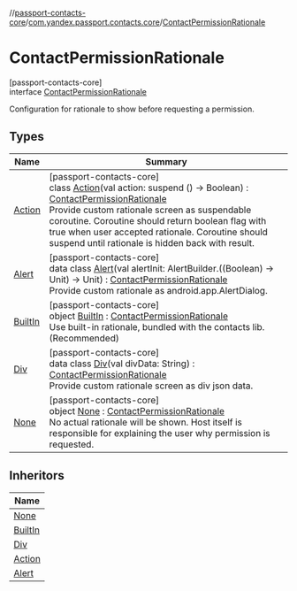 //[passport-contacts-core](../../../index.md)/[com.yandex.passport.contacts.core](../index.md)/[ContactPermissionRationale](index.md)

# ContactPermissionRationale

[passport-contacts-core]\
interface [ContactPermissionRationale](index.md)

Configuration for rationale to show before requesting a permission.

## Types

| Name | Summary |
|---|---|
| [Action](-action/index.md) | [passport-contacts-core]<br>class [Action](-action/index.md)(val action: suspend () -&gt; Boolean) : [ContactPermissionRationale](index.md)<br>Provide custom rationale screen as suspendable coroutine. Coroutine should return boolean flag with true when user accepted rationale. Coroutine should suspend until rationale is hidden back with result. |
| [Alert](-alert/index.md) | [passport-contacts-core]<br>data class [Alert](-alert/index.md)(val alertInit: AlertBuilder.((Boolean) -&gt; Unit) -&gt; Unit) : [ContactPermissionRationale](index.md)<br>Provide custom rationale as android.app.AlertDialog. |
| [BuiltIn](-built-in/index.md) | [passport-contacts-core]<br>object [BuiltIn](-built-in/index.md) : [ContactPermissionRationale](index.md)<br>Use built-in rationale, bundled with the contacts lib. (Recommended) |
| [Div](-div/index.md) | [passport-contacts-core]<br>data class [Div](-div/index.md)(val divData: String) : [ContactPermissionRationale](index.md)<br>Provide custom rationale screen as div json data. |
| [None](-none/index.md) | [passport-contacts-core]<br>object [None](-none/index.md) : [ContactPermissionRationale](index.md)<br>No actual rationale will be shown. Host itself is responsible for explaining the user why permission is requested. |

## Inheritors

| Name |
|---|
| [None](-none/index.md) |
| [BuiltIn](-built-in/index.md) |
| [Div](-div/index.md) |
| [Action](-action/index.md) |
| [Alert](-alert/index.md) |
